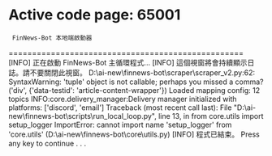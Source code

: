 Active code page: 65001
==================================================
     FinNews-Bot 本地端啟動器
==================================================
[INFO] 正在啟動 FinNews-Bot 主循環程式...
[INFO] 這個視窗將會持續顯示日誌。請不要關閉此視窗。
D:\ai-new\finnews-bot\scraper\scraper_v2.py:62: SyntaxWarning: 'tuple' object is not callable; perhaps you missed a comma?
  ('div', {'data-testid': 'article-content-wrapper'})
Loaded mapping config: 12 topics
INFO:core.delivery_manager:Delivery manager initialized with platforms: ['discord', 'email']
Traceback (most recent call last):
  File "D:\ai-new\finnews-bot\scripts\run_local_loop.py", line 13, in <module>
    from core.utils import setup_logger
ImportError: cannot import name 'setup_logger' from 'core.utils' (D:\ai-new\finnews-bot\core\utils.py)
[INFO] 程式已結束。
Press any key to continue . . .